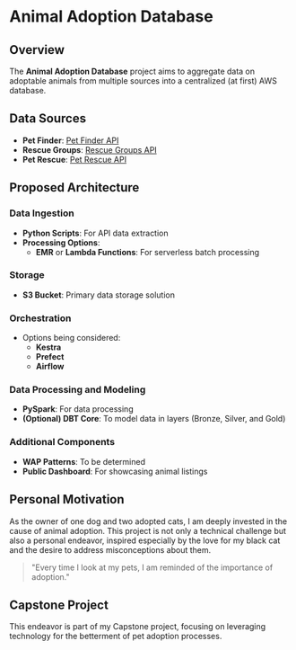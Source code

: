 # Animal Adoption Database

## Overview
The **Animal Adoption Database** project aims to aggregate data on adoptable animals from multiple sources into a centralized (at first) AWS database.

## Data Sources
- **Pet Finder**: [Pet Finder API](https://www.petfinder.com/developers/)
- **Rescue Groups**: [Rescue Groups API](https://rescuegroups.org/services/adoptable-pet-data-api/)
- **Pet Rescue**: [Pet Rescue API](https://www.petrescue.com.au/api/docs)

## Proposed Architecture
### Data Ingestion
- **Python Scripts**: For API data extraction
- **Processing Options**:
  - **EMR** or **Lambda Functions**: For serverless batch processing

### Storage
- **S3 Bucket**: Primary data storage solution

### Orchestration
- Options being considered:
  - **Kestra**
  - **Prefect**
  - **Airflow**

### Data Processing and Modeling
- **PySpark**: For data processing
- **(Optional) DBT Core**: To model data in layers (Bronze, Silver, and Gold)

### Additional Components
- **WAP Patterns**: To be determined
- **Public Dashboard**: For showcasing animal listings

## Personal Motivation
As the owner of one dog and two adopted cats, I am deeply invested in the cause of animal adoption. This project is not only a technical challenge but also a personal endeavor, inspired especially by the love for my black cat and the desire to address misconceptions about them.

> "Every time I look at my pets, I am reminded of the importance of adoption."

## Capstone Project
This endeavor is part of my Capstone project, focusing on leveraging technology for the betterment of pet adoption processes.
